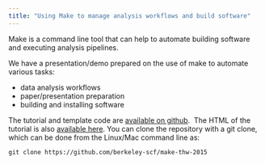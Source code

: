 ```yaml
---
title: "Using Make to manage analysis workflows and build software"
---
```

Make is a command line tool that can help to automate building software
and executing analysis pipelines.

We have a presentation/demo prepared on the use of make to automate
various tasks:

- data analysis workflows
- paper/presentation preparation
- building and installing software

The tutorial and template code are [available on
github](https://github.com/berkeley-scf/make-thw-2015).  The HTML of the
tutorial is also [available
here](http://www.stat.berkeley.edu/scf/paciorek-make-2015.html). You can
clone the repository with a git clone, which can be done from the
Linux/Mac command line as:

``` programlisting
git clone https://github.com/berkeley-scf/make-thw-2015
```
